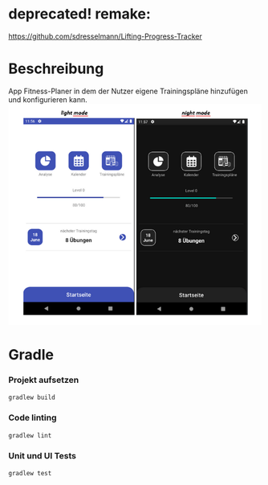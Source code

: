 # deprecated! remake:
https://github.com/sdresselmann/Lifting-Progress-Tracker


# Beschreibung
App Fitness-Planer in dem der Nutzer eigene Trainingspläne hinzufügen und konfigurieren kann.
![Fithub Home](fithub_home.png)


# Gradle

### Projekt aufsetzen
```
gradlew build
```

### Code linting
```
gradlew lint
```

### Unit und UI Tests
```
gradlew test
```
